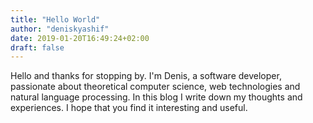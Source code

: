 ```yaml
---
title: "Hello World"
author: "deniskyashif"
date: 2019-01-20T16:49:24+02:00
draft: false
---
```


Hello and thanks for stopping by. I'm Denis, a software developer, passionate about theoretical computer science, web technologies and natural language processing. In this blog I write down my thoughts and experiences. I hope that you find it interesting and useful.
